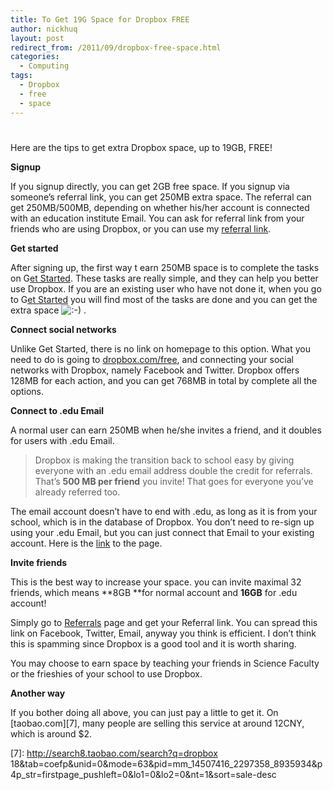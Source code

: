 ```yaml
---
title: To Get 19G Space for Dropbox FREE
author: nickhuq
layout: post
redirect_from: /2011/09/dropbox-free-space.html
categories:
  - Computing
tags:
  - Dropbox
  - free
  - space
---
```

# 

Here are the tips to get extra Dropbox space, up to 19GB, FREE!

**Signup**

If you signup directly, you can get 2GB free space. If you signup via someone’s referral link, you can get 250MB extra space. The referral can get 250MB/500MB, depending on whether his/her account is connected with an education institute Email. You can ask for referral link from your friends who are using Dropbox, or you can use my [referral link][1].

 [1]: http://db.tt/GYr7arA0

**Get started**

After signing up, the first way t earn 250MB space is to complete the tasks on G[et Started][2]. These tasks are really simple, and they can help you better use Dropbox. If you are an existing user who have not done it, when you go to G[et Started][2] you will find most of the tasks are done and you can get the extra space ![:-)][3] .

 [2]: https://www.dropbox.com/gs
 [3]: http://www.huqiangty.com/wp-includes/images/smilies/icon_smile.gif

**Connect social networks**

Unlike Get Started, there is no link on homepage to this option. What you need to do is going to [dropbox.com/free][4], and connecting your social networks with Dropbox, namely Facebook and Twitter. Dropbox offers 128MB for each action, and you can get 768MB in total by complete all the options.

 [4]: https://www.dropbox.com/free

**Connect to .edu Email**

A normal user can earn 250MB when he/she invites a friend, and it doubles for users with .edu Email.

> Dropbox is making the transition back to school easy by giving everyone with an .edu email address double the credit for referrals. That’s **500 MB per friend** you invite! That goes for everyone you’ve already referred too.

The email account doesn’t have to end with .edu, as long as it is from your school, which is in the database of Dropbox. You don’t need to re-sign up using your .edu Email, but you can just connect that Email to your existing account. Here is the [link][5] to the page.

 [5]: https://www.dropbox.com/edu

**Invite friends**

This is the best way to increase your space. you can invite maximal 32 friends, which means **8GB **for normal account and **16GB** for .edu account!

Simply go to [Referrals][6] page and get your Referral link. You can spread this link on Facebook, Twitter, Email, anyway you think is efficient. I don’t think this is spamming since Dropbox is a good tool and it is worth sharing.

 [6]: https://www.dropbox.com/referrals

You may choose to earn space by teaching your friends in Science Faculty or the frieshies of your school to use Dropbox.

**Another way**

If you bother doing all above, you can just pay a little to get it. On [taobao.com][7], many people are selling this service at around 12CNY, which is around $2.

 [7]: http://search8.taobao.com/search?q=dropbox 18&tab=coefp&unid=0&mode=63&pid=mm_14507416_2297358_8935934&p4p_str=firstpage_pushleft=0&lo1=0&lo2=0&nt=1&sort=sale-desc